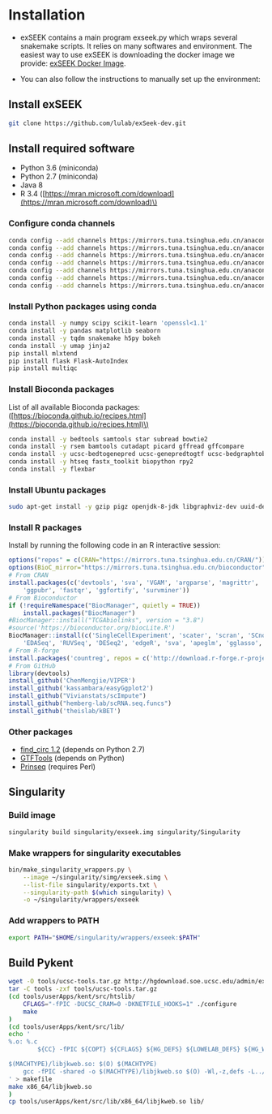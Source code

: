 # Installation

- exSEEK contains a main program exseek.py which wraps several snakemake scripts. It relies on many softwares and environment. The easiest way to use exSEEK is downloading the docker image we provide: [exSEEK Docker Image](). 

- You can also follow the instructions to manually set up the environment:

## Install exSEEK

```bash
git clone https://github.com/lulab/exSeek-dev.git
```

## Install required software

* Python 3.6 \(miniconda\)
* Python 2.7 \(miniconda\)
* Java 8
* R 3.4 \([https://mran.microsoft.com/download](https://mran.microsoft.com/download)\)

### Configure conda channels

```bash
conda config --add channels https://mirrors.tuna.tsinghua.edu.cn/anaconda/pkgs/free/
conda config --add channels https://mirrors.tuna.tsinghua.edu.cn/anaconda/pkgs/main/
conda config --add channels https://mirrors.tuna.tsinghua.edu.cn/anaconda/pkgs/r/
conda config --add channels https://mirrors.tuna.tsinghua.edu.cn/anaconda/pkgs/mro/
conda config --add channels https://mirrors.tuna.tsinghua.edu.cn/anaconda/pkgs/pro/
conda config --add channels https://mirrors.tuna.tsinghua.edu.cn/anaconda/cloud/conda-forge/
conda config --add channels https://mirrors.tuna.tsinghua.edu.cn/anaconda/cloud/bioconda/
```

### Install Python packages using conda

```bash
conda install -y numpy scipy scikit-learn 'openssl<1.1'
conda install -y pandas matplotlib seaborn
conda install -y tqdm snakemake h5py bokeh
conda install -y umap jinja2
pip install mlxtend 
pip install flask Flask-AutoIndex
pip install multiqc
```

### Install Bioconda packages

List of all available Bioconda packages: \([https://bioconda.github.io/recipes.html](https://bioconda.github.io/recipes.html)\)

```bash
conda install -y bedtools samtools star subread bowtie2
conda install -y rsem bamtools cutadapt picard gffread gffcompare
conda install -y ucsc-bedtogenepred ucsc-genepredtogtf ucsc-bedgraphtobigwig ucsc-bigwigtobedgraph
conda install -y htseq fastx_toolkit biopython rpy2
conda install -y flexbar
```

### Install Ubuntu packages

```bash
sudo apt-get install -y gzip pigz openjdk-8-jdk libgraphviz-dev uuid-dev zlib1g-dev libpng-dev gawk
```

### Install R packages

Install by running the following code in an R interactive session:

```r
options("repos" = c(CRAN="https://mirrors.tuna.tsinghua.edu.cn/CRAN/"))
options(BioC_mirror="https://mirrors.tuna.tsinghua.edu.cn/bioconductor")
# From CRAN
install.packages(c('devtools', 'sva', 'VGAM', 'argparse', 'magrittr', 'readr', 'mvoutlier', 
    'ggpubr', 'fastqr', 'ggfortify', 'survminer'))
# From Bioconductor
if (!requireNamespace("BiocManager", quietly = TRUE))
    install.packages("BiocManager")
#BiocManager::install("TCGAbiolinks", version = "3.8")
#source('https://bioconductor.org/biocLite.R')
BiocManager::install(c('SingleCellExperiment', 'scater', 'scran', 'SCnorm',
    'EDASeq', 'RUVSeq', 'DESeq2', 'edgeR', 'sva', 'apeglm', 'gglasso', 'ggbio', 'TCGAbiolinks'))
# From R-forge
install.packages('countreg', repos = c('http://download.r-forge.r-project.org', 'https://mirrors.tuna.tsinghua.edu.cn/CRAN/'), dep = TRUE)
# From GitHub
library(devtools)
install_github('ChenMengjie/VIPER')
install_github('kassambara/easyGgplot2')
install_github("Vivianstats/scImpute")
install_github("hemberg-lab/scRNA.seq.funcs")
install_github('theislab/kBET')
```

### Other packages

* [find\_circ 1.2](https://github.com/marvin-jens/find_circ) \(depends on Python 2.7\)
* [GTFTools](http://www.genemine.org/codes/GTFtools_0.6.5.zip) \(depends on Python\)
* [Prinseq](http://prinseq.sourceforge.net/) \(requires Perl\)

## Singularity

### Build image

```bash
singularity build singularity/exseek.img singularity/Singularity
```

### Make wrappers for singularity executables

```bash
bin/make_singularity_wrappers.py \
    --image ~/singularity/simg/exseek.simg \
    --list-file singularity/exports.txt \
    --singularity-path $(which singularity) \
    -o ~/singularity/wrappers/exseek
```

### Add wrappers to PATH

```bash
export PATH="$HOME/singularity/wrappers/exseek:$PATH"
```

## Build Pykent

```bash
wget -O tools/ucsc-tools.tar.gz http://hgdownload.soe.ucsc.edu/admin/exe/userApps.src.tgz
tar -C tools -zxf tools/ucsc-tools.tar.gz
(cd tools/userApps/kent/src/htslib/
    CFLAGS="-fPIC -DUCSC_CRAM=0 -DKNETFILE_HOOKS=1" ./configure
    make
)
(cd tools/userApps/kent/src/lib/
echo '
%.o: %.c
        ${CC} -fPIC ${COPT} ${CFLAGS} ${HG_DEFS} ${LOWELAB_DEFS} ${HG_WARN} ${HG_INC} ${XINC} -o $@ -c $<

$(MACHTYPE)/libjkweb.so: $(O) $(MACHTYPE)
    gcc -fPIC -shared -o $(MACHTYPE)/libjkweb.so $(O) -Wl,-z,defs -L../htslib -lhts -lm -lz -lpthread -lpng -lcrypto -lssl -luuid
' > makefile
make x86_64/libjkweb.so
)
cp tools/userApps/kent/src/lib/x86_64/libjkweb.so lib/
```

